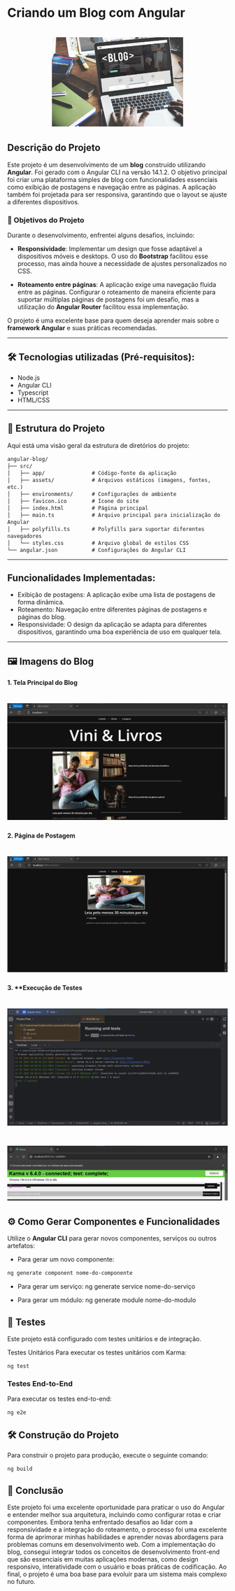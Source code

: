 # Criando um Blog com Angular
<h1 align="center">
    <img alt="Angular Blog" src="img/home.jpeg" width="300px" />
</h1>

## Descrição do Projeto

Este projeto é um desenvolvimento de um **blog** construído utilizando **Angular**. Foi gerado com o Angular CLI na versão 14.1.2. O objetivo principal foi criar uma plataforma simples de blog com funcionalidades essenciais como exibição de postagens e navegação entre as páginas. A aplicação também foi projetada para ser responsiva, garantindo que o layout se ajuste a diferentes dispositivos.

### 🎯 Objetivos do Projeto

Durante o desenvolvimento, enfrentei alguns desafios, incluindo:

- **Responsividade**: Implementar um design que fosse adaptável a dispositivos móveis e desktops. O uso do **Bootstrap** facilitou esse processo, mas ainda houve a necessidade de ajustes personalizados no CSS.

- **Roteamento entre páginas**: A aplicação exige uma navegação fluida entre as páginas. Configurar o roteamento de maneira eficiente para suportar múltiplas páginas de postagens foi um desafio, mas a utilização do **Angular Router** facilitou essa implementação.

O projeto é uma excelente base para quem deseja aprender mais sobre o **framework Angular** e suas práticas recomendadas.

---
## 🛠️ Tecnologias utilizadas (Pré-requisitos):

- Node.js
- Angular CLI
- Typescript
- HTML/CSS
---

## 📁 Estrutura do Projeto

Aqui está uma visão geral da estrutura de diretórios do projeto:
```
angular-blog/
├── src/
│   ├── app/               # Código-fonte da aplicação
│   ├── assets/            # Arquivos estáticos (imagens, fontes, etc.)
│   ├── environments/      # Configurações de ambiente
│   ├── favicon.ico        # Ícone do site
│   ├── index.html         # Página principal
│   ├── main.ts            # Arquivo principal para inicialização do Angular
│   ├── polyfills.ts       # Polyfills para suportar diferentes navegadores
│   └── styles.css         # Arquivo global de estilos CSS
└── angular.json           # Configurações do Angular CLI
```
---
 
## Funcionalidades Implementadas:

- Exibição de postagens: A aplicação exibe uma lista de postagens de forma dinâmica.
- Roteamento: Navegação entre diferentes páginas de postagens e páginas do blog.
- Responsividade: O design da aplicação se adapta para diferentes dispositivos, garantindo uma boa experiência de uso em qualquer tela.

---

## 🖼️ Imagens do Blog
#### 1. **Tela Principal do Blog**
<h1 align="center">
    <img alt="Tela Principal" src="img/page1.png" "/>
</h1>

#### 2. **Página de Postagem**
<h1 align="center">
    <img alt="Página de Postagem" src="img/page2.png"/>
</h1>

#### 3. **Execução de Testes

<h1 align="center">
    <img alt="Criação de Postagem" src="img/page3.png"/>
</h1>
<h1 align="center">
    <img alt="Criação de Postagem" src="img/page4.png"/>
</h1>


## ⚙️ Como Gerar Componentes e Funcionalidades

Utilize o **Angular CLI** para gerar novos componentes, serviços ou outros artefatos:

- Para gerar um novo componente:
```bash
ng generate component nome-do-componente
```
- Para gerar um serviço:
ng generate service nome-do-serviço

- Para gerar um módulo:
ng generate module nome-do-modulo

## 🧪 Testes
Este projeto está configurado com testes unitários e de integração.

Testes Unitários
Para executar os testes unitários com Karma:
```
ng test
```
### Testes End-to-End
Para executar os testes end-to-end:
```
ng e2e
```
## 🛠️ Construção do Projeto
Para construir o projeto para produção, execute o seguinte comando:
```
ng build
```
## 🏁 Conclusão
Este projeto foi uma excelente oportunidade para praticar o uso do Angular e entender melhor sua arquitetura, incluindo como configurar rotas e criar componentes. Embora tenha enfrentado desafios ao lidar com a responsividade e a integração do roteamento, o processo foi uma excelente forma de aprimorar minhas habilidades e aprender novas abordagens para problemas comuns em desenvolvimento web.
Com a implementação do blog, consegui integrar todos os conceitos de desenvolvimento front-end que são essenciais em muitas aplicações modernas, como design responsivo, interatividade com o usuário e boas práticas de codificação. Ao final, o projeto é uma boa base para evoluir para um sistema mais complexo no futuro.

